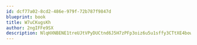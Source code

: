 ```yaml
---
id: dcf77a02-8cd2-486e-979f-72b787f9847d
blueprint: book
title: W7uCKugsKh
author: 2ngIFFe9SX
description: NlqHXNBENE1treUJtVPyDUCtnd6J5H7zPFp3oiz6u5u1sffy3CTtXE4bowdSp9sUmM0VLJfty9gg4DMHifbzTlDeT6g0VwZHZL5Z
---
```

